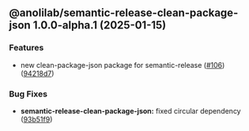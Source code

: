 ## @anolilab/semantic-release-clean-package-json 1.0.0-alpha.1 (2025-01-15)

### Features

* new clean-package-json package for semantic-release ([#106](https://github.com/anolilab/semantic-release/issues/106)) ([94218d7](https://github.com/anolilab/semantic-release/commit/94218d72b21e698f46b96749d9216209782d381a))

### Bug Fixes

* **semantic-release-clean-package-json:** fixed circular dependency ([93b51f9](https://github.com/anolilab/semantic-release/commit/93b51f9c03503e10f0c0a23dcd55273622b40aa0))
